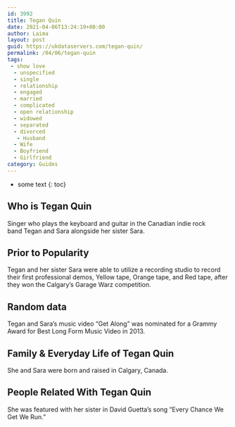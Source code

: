 ```yaml
---
id: 3992
title: Tegan Quin
date: 2021-04-06T13:24:19+00:00
author: Laima
layout: post
guid: https://ukdataservers.com/tegan-quin/
permalink: /04/06/tegan-quin
tags:
 - show love
  - unspecified
  - single
  - relationship
  - engaged
  - married
  - complicated
  - open relationship
  - widowed
  - separated
  - divorced
   - Husband
  - Wife
  - Boyfriend
  - Girlfriend
category: Guides
---
```


* some text
{: toc}


## Who is Tegan Quin
                  
                  
                  
Singer who plays the keyboard and guitar in the Canadian indie rock band Tegan and Sara alongside her sister Sara.
                  
              
            
              
            
                
                
                
## Prior to Popularity
                  
                  
                  
Tegan and her sister Sara were able to utilize a recording studio to record their first professional demos, Yellow tape, Orange tape, and Red tape, after they won the Calgary&#8217;s Garage Warz competition.
                  
              
            
              
            
                
                
                
## Random data
                  
                  
                  
Tegan and Sara&#8217;s music video &#8220;Get Along&#8221; was nominated for a Grammy Award for Best Long Form Music Video in 2013.
                  
              
            
              
            
                
                
                
## Family & Everyday Life of Tegan Quin
                  
                  
                  
She and Sara were born and raised in Calgary, Canada.
                  
              
            
              
            
                
                
                
## People Related With Tegan Quin
                  
                  
                  
She was featured with her sister in David Guetta&#8217;s song &#8220;Every Chance We Get We Run.&#8221;
                  
              
            
              
            
                
              
            
              
              
            
            
              
            
          
          
          